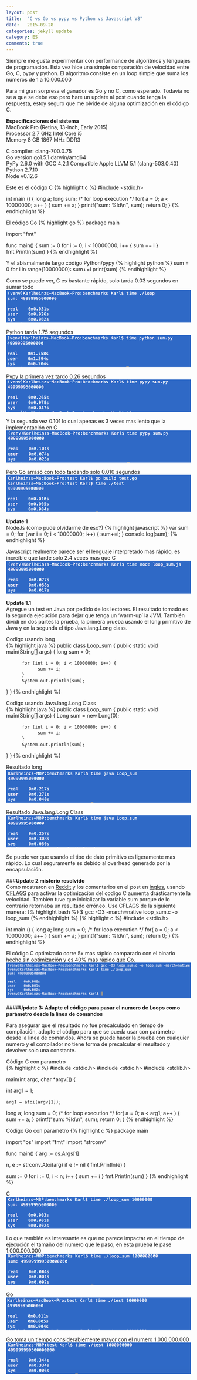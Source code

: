 ```yaml
---
layout: post
title:  "C vs Go vs pypy vs Python vs Javascript V8"
date:   2015-09-28
categories: jekyll update
category: ES
comments: true
---
```


Siempre me gusta experimentar con performance de algoritmos y lenguajes de programación. Esta vez hice una simple comparación de velocidad entre Go, C, pypy y python. El algoritmo consiste en un loop simple que suma los números de 1 a 10.000.000

Para mi gran sorpresa el ganador es Go y no C, como esperado. Todavía no se a que se debe eso pero hare un update al post cuando tenga la respuesta, estoy seguro que me olvide de alguna optimización en el código C. 

**Especificaciones del sistema**  
MacBook Pro (Retina, 13-inch, Early 2015)  
Processor 2.7 GHz Intel Core i5  
Memory 8 GB 1867 MHz DDR3  

C compiler: clang-700.0.75  
Go version go1.5.1 darwin/amd64  
PyPy 2.6.0 with GCC 4.2.1 Compatible Apple LLVM 5.1 (clang-503.0.40)  
Python 2.7.10  
Node v0.12.6  

Este es el código C
{% highlight c %}
#include <stdio.h>
 
int main ()
{
   long a;
   long sum;
   /* for loop execution */
   for( a = 0; a < 10000000; a++ )
   {
        sum += a;
   }
    printf("sum: %ld\n", sum);
   return 0;
}
{% endhighlight %}

El código Go
{% highlight go %}
package main

import "fmt"

func main() {
    sum := 0
    for i := 0; i < 10000000; i++ {
        sum += i
    }
    fmt.Println(sum)
}
{% endhighlight %}

Y el abismalmente largo código Python/pypy
{% highlight python %}
sum = 0
for i in range(10000000):
    sum+=i
print(sum)
{% endhighlight %}


Como se puede ver, C es bastante rápido, solo tarda 0.03 segundos en sumar todo
![Image image1](https://raw.githubusercontent.com/Karlheinzniebuhr/karlheinzniebuhr.github.io/master/ES/_posts/img/c.png)

Python tarda 1.75 segundos 
![Image image1](https://raw.githubusercontent.com/Karlheinzniebuhr/karlheinzniebuhr.github.io/master/ES/_posts/img/python.png)

Pypy la primera vez tardo 0.26 segundos
![Image image1](https://raw.githubusercontent.com/Karlheinzniebuhr/karlheinzniebuhr.github.io/master/ES/_posts/img/pypy1.png)

Y la segunda vez 0.101 lo cual apenas es 3 veces mas lento que la implementación en C
![Image image1](https://raw.githubusercontent.com/Karlheinzniebuhr/karlheinzniebuhr.github.io/master/ES/_posts/img/pypy2.png)

Pero Go arrasó con todo tardando solo 0.010 segundos
![Image image1](https://raw.githubusercontent.com/Karlheinzniebuhr/karlheinzniebuhr.github.io/master/ES/_posts/img/go.png)

**Update 1**  
NodeJs (como pude olvidarme de eso?)
{% highlight javascript %}
var sum = 0;
for (var i = 0; i < 10000000; i++) {
  sum+=i;
}
console.log(sum);
{% endhighlight %}

Javascript realmente parece ser el lenguaje interpretado mas rápido, es increíble que tarde solo 2.4 veces mas que C
![Image image1](https://raw.githubusercontent.com/Karlheinzniebuhr/karlheinzniebuhr.github.io/master/ES/_posts/img/nodejs.png)

**Update 1.1**  
Agregue un test en Java por pedido de los lectores. El resultado tomado es la segunda ejecución para dejar que tenga un ‘warm-up’ la JVM. 
También dividi en dos partes la prueba, la primera prueba usando el long primitivo de Java y en la segunda el tipo Java.lang.Long class.

Codigo usando long  
{% highlight java %}
public class Loop_sum {
  public static void main(String[] args) {
          long sum = 0;

          for (int i = 0; i < 10000000; i++) {
                sum += i;
          }
          System.out.println(sum);
  }
}
{% endhighlight %}

Codigo usando Java.lang.Long Class  
{% highlight java %}
public class Loop_sum {
  public static void main(String[] args) {
          Long sum = new Long(0);

          for (int i = 0; i < 10000000; i++) {
                sum += i;
          }
          System.out.println(sum);
  }
}
{% endhighlight %}

Resultado long
![Image image1](https://raw.githubusercontent.com/Karlheinzniebuhr/karlheinzniebuhr.github.io/master/ES/_posts/img/java-primitive.png)

Resultado Java.lang.Long Class
![Image image1](https://raw.githubusercontent.com/Karlheinzniebuhr/karlheinzniebuhr.github.io/master/ES/_posts/img/java-object.png)

Se puede ver que usando el tipo de dato primitivo es ligeramente mas rápido. Lo cual seguramente es debido al overhead generado por la encapsulación. 


###**Update 2 misterio resolvido**  
Como mostraron en [Reddit](https://www.reddit.com/r/compsci/comments/3mss9b/any_idea_why_this_go_loop_is_faster_than_pure_c/) y los comentarios en el post en [ingles](http://karlheinzniebuhr.github.io/en/2015/09/28/C-vs-Go-vs-pypy-vs-Python/), usando [CFLAGS](https://wiki.gentoo.org/wiki/GCC_optimization) para activar la optimización del codigo C aumenta drásticamente la velocidad. También tuve que inicializar la variable sum porque de lo contrario retornaba un resultado erróneo. Use CFLAGS de la siguiente manera:
{% highlight bash %}
$ gcc -O3 -march=native loop_sum.c -o loop_sum
{% endhighlight %}
{% highlight c %}
#include <stdio.h>
 
int main ()
{
   long a;
   long sum = 0;
   /* for loop execution */
   for( a = 0; a < 10000000; a++ )
   {
      sum += a;
   }
    printf("sum: %ld\n", sum);
   return 0;
}
{% endhighlight %}



El código C optimizado corre 5x mas rápido comparado con el binario hecho sin optimización y es 40% mas rápido que Go. 
![Image image1](https://raw.githubusercontent.com/Karlheinzniebuhr/karlheinzniebuhr.github.io/master/ES/_posts/img/c-opt.png)

####**Update 3: Adapte el código para pasar el numero de Loops como parámetro desde la linea de comandos**

Para asegurar que el resultado no fue precalculado en tiempo de compilación, adopte el código para que se pueda usar con parámetro desde la linea de comandos. Ahora se puede hacer la prueba con cualquier numero y el compilador no tiene forma de precalcular el resultado y devolver solo una constante. 

Código C con parametro  
{% highlight c %}
#include <stdio.h>
#include <stdio.h>
#include <stdlib.h>

main(int argc, char *argv[])
{

  int arg1 = 1;

    arg1 = atoi(argv[1]);

   long a;
   long sum = 0;
   /* for loop execution */
   for( a = 0; a < arg1; a++ )
   {
      sum += a;
   }
    printf("sum: %ld\n", sum);
   return 0;
}
{% endhighlight %}

Código Go con parametro
{% highlight c %}
package main

import "os"
import "fmt"
import "strconv"

func main() {
  arg := os.Args[1]

  n, e := strconv.Atoi(arg)
  if e != nil {
      fmt.Println(e)
  }

  sum := 0
  for i := 0; i < n; i++ {
    sum += i
  }
  fmt.Println(sum)
}
{% endhighlight %}

C  
![Image image1](https://raw.githubusercontent.com/Karlheinzniebuhr/karlheinzniebuhr.github.io/master/ES/_posts/img/c-cmd.png)


Lo que también es interesante es que no parece impactar en el tiempo de ejecución el tamaño del numero que le paso, en esta prueba le pase 1.000.000.000
![Image image1](https://raw.githubusercontent.com/Karlheinzniebuhr/karlheinzniebuhr.github.io/master/ES/_posts/img/c-cmd2.png)

Go  
![Image image1](https://raw.githubusercontent.com/Karlheinzniebuhr/karlheinzniebuhr.github.io/master/ES/_posts/img/go-cmd.png)

Go toma un tiempo considerablemente mayor con el numero 1.000.000.000  
![Image image1](https://raw.githubusercontent.com/Karlheinzniebuhr/karlheinzniebuhr.github.io/master/ES/_posts/img/go-cmd2.png)
